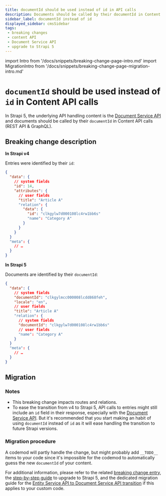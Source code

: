 ```yaml
---
title: documentId should be used instead of id in API calls
description: Documents should be called by their documentId in Content API calls (REST API & GraphQL).
sidebar_label: documentId instead of id
displayed_sidebar: cmsSidebar
tags:
 - breaking changes
 - content API
 - Document Service API
 - upgrade to Strapi 5
---
```


import Intro from '/docs/snippets/breaking-change-page-intro.md'
import MigrationIntro from '/docs/snippets/breaking-change-page-migration-intro.md'

# `documentId` should be used instead of `id` in Content API calls

In Strapi 5, the underlying API handling content is the [Document Service API](/cms/api/document-service) and documents should be called by their `documentId` in Content API calls (REST API & GraphQL).

<Intro />

<BreakingChangeIdCard
  plugins
  codemodPartly
  codemodName="entity-service-document-service"
  codemodLink="https://github.com/strapi/strapi/blob/develop/packages/utils/upgrade/resources/codemods/5.0.0/entity-service-document-service.code.ts"
/>

## Breaking change description

<SideBySideContainer>

<SideBySideColumn>

**In Strapi v4**

Entries were identified by their `id`:

```json {4}
{
  "data": {
    // system fields
    "id": 14,
    "attributes": {
      // user fields
      "title": "Article A"
      "relation": {
        "data": {
          "id": "clkgylw7d000108lc4rw1bb6s"
          "name": "Category A"
        }
      }
    }
  }
  "meta": {
    // …
  }
}
```

</SideBySideColumn>

<SideBySideColumn>

**In Strapi 5**

Documents are identified by their `documentId`:

```json {4}
{
  "data": {
    // system fields
    "documentId": "clkgylmcc000008lcdd868feh",
    "locale": "en",
    // user fields
    "title": "Article A"
    "relation": {
      // system fields
      "documentId": "clkgylw7d000108lc4rw1bb6s"
      // user fields
      "name": "Category A"
    }
  }
  "meta": {
    // …
  }
}
```

</SideBySideColumn>

</SideBySideContainer>

## Migration

### Notes

- This breaking change impacts routes and relations.
- To ease the transition from v4 to Strapi 5, API calls to entries might still include an `id` field in their response, especially with the [Document Service API](/cms/api/document-service). But it's recommended that you start making an habit of using `documentId` instead of `id` as it will ease handling the transition to future Strapi versions.

### Migration procedure 

A codemod will partly handle the change, but might probably add `__TODO__` items to your code since it's impossible for the codemod to automatically guess the new `documentId` of your content.

For additional information, please refer to the related [breaking change entry](/cms/migration/v4-to-v5/breaking-changes/entity-service-deprecated), the [step-by-step guide](/cms/migration/v4-to-v5/step-by-step) to upgrade to Strapi 5, and the dedicated migration guide for the [Entity Service API to Document Service API transition](/cms/migration/v4-to-v5/additional-resources/from-entity-service-to-document-service) if this applies to your custom code.
